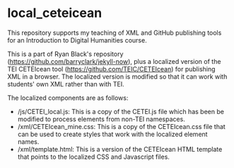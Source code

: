 # local_ceteicean
This repository supports my teaching of XML and GitHub publishing tools for an Introduction to Digital Humanities course.

This is a part of Ryan Black's repository (https://github.com/barryclark/jekyll-now), plus a localized version of the TEI CETEIcean tool (https://github.com/TEIC/CETEIcean) for publishing XML in a browser. The localized version is modified so that it can work with students' own XML rather than with TEI.

The localized components are as follows:
* /js/CETEI_local.js: This is a copy of the CETEI.js file which has been be modified to process elements from non-TEI namespaces. 
* /xml/CETEIcean_mine.css: This is a copy of the CETEIcean.css file that can be used to create styles that work with the localized element names. 
* /xml/template.html: This is a version of the CETEIcean HTML template that points to the localized CSS and Javascript files.
